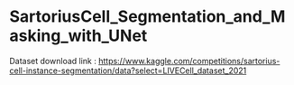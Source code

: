 # SartoriusCell_Segmentation_and_Masking_with_UNet



Dataset download link : https://www.kaggle.com/competitions/sartorius-cell-instance-segmentation/data?select=LIVECell_dataset_2021
